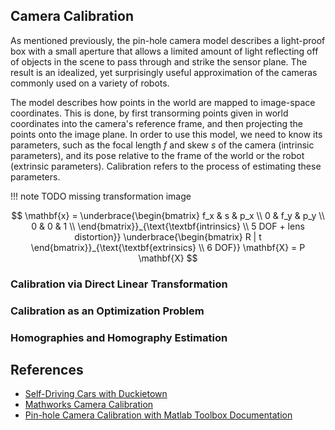 ## Camera Calibration

As mentioned previously, the pin-hole camera model describes a light-proof box with a small aperture that allows a limited amount of light
reflecting off of objects in the scene to pass through and strike the sensor plane. The result is an idealized, yet surprisingly useful approximation
of the cameras commonly used on a variety of robots.

The model describes how points in the world are mapped to image-space coordinates. This is done, by first transorming points given in
world coordinates into the camera's reference frame, and then projecting the points onto the image plane. 
In order to use this model, we need to know its parameters, such as the focal length $f$ and skew $s$ of the camera (intrinsic parameters),
and its pose relative to the frame of the world or the robot (extrinsic parameters). Calibration refers to the process of estimating these parameters.


!!! note
    TODO missing transformation image

$$
\mathbf{x} = \underbrace{\begin{bmatrix} 
      f_x & s & p_x \\
      0   & f_y & p_y \\
      0   & 0   & 1 \\
     \end{bmatrix}}_{\text{\textbf{intrinsics} \\ 5 DOF + lens distortion}}
     \underbrace{\begin{bmatrix}
      R | t
     \end{bmatrix}}_{\text{\textbf{extrinsics} \\ 6 DOF}}
     \mathbf{X} = P \mathbf{X}
$$

### Calibration via Direct Linear Transformation

### Calibration as an Optimization Problem

### Homographies and Homography Estimation

## References

- [Self-Driving Cars with Duckietown]()
- [Mathworks Camera Calibration](https://de.mathworks.com/help/vision/ug/camera-calibration.html)
- [Pin-hole Camera Calibration with Matlab Toolbox Documentation](http://www.vision.caltech.edu/bouguetj/calib_doc/)

